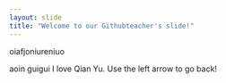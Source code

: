 ```yaml
---
layout: slide
title: "Welcome to our Githubteacher's slide!"
---
```

oiafjoniureniuo

aoin guigui I love Qian Yu.
Use the left arrow to go back!
